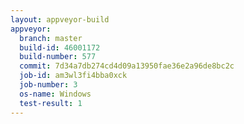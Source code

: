 ```yaml
---
layout: appveyor-build
appveyor:
  branch: master
  build-id: 46001172
  build-number: 577
  commit: 7d34a7db274cd4d09a13950fae36e2a96de8bc2c
  job-id: am3wl3fi4bba0xck
  job-number: 3
  os-name: Windows
  test-result: 1
---
```


